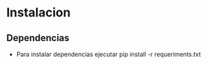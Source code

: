 # Instalacion
## Dependencias
- Para instalar dependencias ejecutar
        pip install -r requeriments.txt